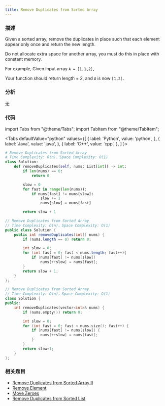 ```yaml
---
title: Remove Duplicates from Sorted Array
---
```


### 描述

Given a sorted array, remove the duplicates in place such that each element appear only once and return the new length.

Do not allocate extra space for another array, you must do this in place with constant memory.

For example, Given input array `A = [1,1,2]`,

Your function should return length = 2, and `A` is now `[1,2]`.

### 分析

无

### 代码

import Tabs from "@theme/Tabs";
import TabItem from "@theme/TabItem";

<Tabs
defaultValue="python"
values={[
{ label: 'Python', value: 'python', },
{ label: 'Java', value: 'java', },
{ label: 'C++', value: 'cpp', },
]
}>
<TabItem value="python">

```python
# Remove Duplicates from Sorted Array
# Time Complexity: O(n)，Space Complexity: O(1)
class Solution:
    def removeDuplicates(self, nums: List[int]) -> int:
        if len(nums) == 0:
            return 0

        slow = 0
        for fast in range(len(nums)):
            if nums[fast] != nums[slow]:
                slow += 1
                nums[slow] = nums[fast]

        return slow + 1
```

</TabItem>
<TabItem value="java">

```java
// Remove Duplicates from Sorted Array
// Time Complexity: O(n)，Space Complexity: O(1)
public class Solution {
    public int removeDuplicates(int[] nums) {
        if (nums.length == 0) return 0;

        int slow = 0;
        for (int fast = 0; fast < nums.length; fast++){
            if (nums[fast] != nums[slow])
                nums[++slow] = nums[fast];
        }
        return slow + 1;
    }
};
```

</TabItem>
<TabItem value="cpp">

```cpp
// Remove Duplicates from Sorted Array
// Time Complexity: O(n)，Space Complexity: O(1)
class Solution {
public:
    int removeDuplicates(vector<int>& nums) {
        if (nums.empty()) return 0;

        int slow = 0;
        for (int fast = 0; fast < nums.size(); fast++) {
            if (nums[fast] != nums[slow]) {
                nums[++slow] = nums[fast];
            }
        }
        return slow+1;
    }
};
```

</TabItem>
</Tabs>

### 相关题目

- [Remove Duplicates from Sorted Array II](remove-duplicates-from-sorted-array-ii.md)
- [Remove Element](remove-element.md)
- [Move Zeroes](move-zeroes.md)
- [Remove Duplicates from Sorted List](../linked-list/remove-duplicates-from-sorted-list.md)
